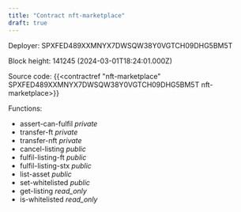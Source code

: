 ```yaml
---
title: "Contract nft-marketplace"
draft: true
---
```

Deployer: SPXFED489XXMNYX7DWSQW38Y0VGTCH09DHG5BM5T


 



Block height: 141245 (2024-03-01T18:24:01.000Z)

Source code: {{<contractref "nft-marketplace" SPXFED489XXMNYX7DWSQW38Y0VGTCH09DHG5BM5T nft-marketplace>}}

Functions:

* assert-can-fulfil _private_
* transfer-ft _private_
* transfer-nft _private_
* cancel-listing _public_
* fulfil-listing-ft _public_
* fulfil-listing-stx _public_
* list-asset _public_
* set-whitelisted _public_
* get-listing _read_only_
* is-whitelisted _read_only_

